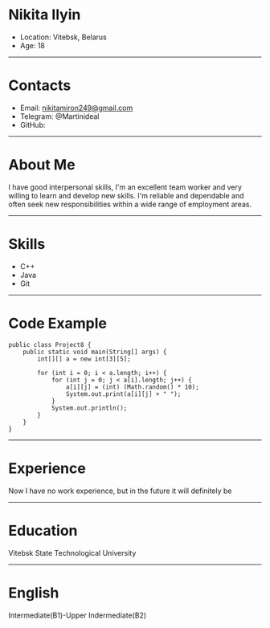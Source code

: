 # Nikita Ilyin
+ Location: Vitebsk, Belarus
+ Age: 18
*****
# Contacts
+ Email: nikitamiron249@gmail.com
+ Telegram: @Martinideal
+ GitHub: 
*****
# About Me
I have good interpersonal skills, I'm an excellent team worker and very willing to learn and develop new skills.
I'm reliable and dependable and often seek new responsibilities within a wide range of employment areas.
*****
# Skills
+ C++
+ Java
+ Git
*****
# Code Example
    public class Project8 {
        public static void main(String[] args) {
            int[][] a = new int[3][5];
            
            for (int i = 0; i < a.length; i++) {
                for (int j = 0; j < a[i].length; j++) {
                    a[i][j] = (int) (Math.random() * 10);
                    System.out.print(a[i][j] + " ");
                }
                System.out.println();
            }
        }
    }
*****
# Experience
Now I have no work experience, but in the future it will definitely be
*****
# Education
Vitebsk State Technological University
*****
# English
Intermediate(B1)-Upper Indermediate(B2)
